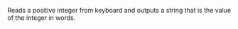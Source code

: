 Reads a positive integer from keyboard and outputs a string that is the value of the integer in words.
